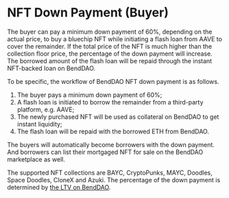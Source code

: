 # NFT Down Payment (Buyer)

The buyer can pay a minimum down payment of 60%, depending on the actual price, to buy a bluechip NFT while initiating a flash loan from AAVE to cover the remainder. If the total price of the NFT is much higher than the collection floor price, the percentage of the down payment will increase. The borrowed amount of the flash loan will be repaid through the instant NFT-backed loan on BendDAO.

To be specific, the workflow of BendDAO NFT down payment is as follows.&#x20;

1. The buyer pays a minimum down payment of 60%;&#x20;
2. A flash loan is initiated to borrow the remainder from a third-party platform, e.g. AAVE;&#x20;
3. The newly purchased NFT will be used as collateral on BendDAO to get instant liquidity;&#x20;
4. The flash loan will be repaid with the borrowed ETH from BendDAO.

The buyers will automatically become borrowers with the down payment. And borrowers can list their mortgaged NFT for sale on the BendDAO marketplace as well.

The supported NFT collections are BAYC, CryptoPunks, MAYC, Doodles, Space Doodles, CloneX and Azuki. The percentage of the down payment is determined by [the LTV on BendDAO](https://docs.benddao.xyz/portal/highlights/instant-lending-and-repayments).&#x20;
